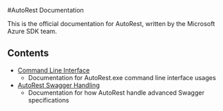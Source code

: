 
#AutoRest Documentation

This is the official documentation for AutoRest, written by the Microsoft Azure SDK team.

## Contents
- [Command Line Interface](cli.md)
	- Documentation for AutoRest.exe command line interface usages
- [AutoRest Swagger Handling](swagger_handling.md)
	- Documentation for how AutoRest handle advanced Swagger specifications